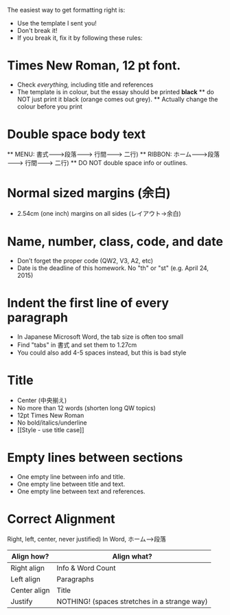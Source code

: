 The easiest way to get formatting right is:
* Use the template I sent you!
* Don't break it!
* If you break it, fix it by following these rules:

# Times New Roman, 12 pt font.
* Check _everything,_ including title and references
* The template is in colour, but the essay should be printed __black__
** do NOT just print it black (orange comes out grey).
** Actually change the colour before you print


# Double space body text
** MENU: 書式--->段落---> 行間---> 二行)
** RIBBON: ホーム--->段落 ---> 行間---> 二行)
** DO NOT double space info or outlines.

# Normal sized margins (余白)
* 2.54cm (one inch) margins on all sides (レイアウト→余白)

# Name, number, class, code, and date
* Don’t forget the proper code (QW2, V3, A2, etc)
* Date is the deadline of this homework. No "th" or "st" (e.g. April 24, 2015)

# Indent the first line of every paragraph
* In Japanese Microsoft Word, the tab size is often too small
* Find "tabs" in 書式 and set them to 1.27cm
* You could also add 4-5 spaces instead, but this is bad style

# Title 
* Center  (中央揃え)
* No more than 12 words (shorten long QW topics)
* 12pt Times New Roman
* No bold/italics/underline
* [[Style - use title case]]

# Empty lines between sections
* One empty line between info and title.
* One empty line between title and text.
* One empty line between text and references.


# Correct Alignment 
Right, left, center, never justified)
In Word, ホーム-->段落

|Align how?		|Align what?
|----------------|-----------------
|Right align		|Info & Word Count
|Left align 		|Paragraphs
|Center align 	     |Title
|Justify			|NOTHING! (spaces stretches in a strange way)
